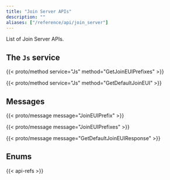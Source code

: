 ```yaml
---
title: "Join Server APIs"
description: ""
aliases: ["/reference/api/join_server"]
---
```


List of Join Server APIs.

<!--more-->

## The `Js` service

{{< proto/method service="Js" method="GetJoinEUIPrefixes" >}}

{{< proto/method service="Js" method="GetDefaultJoinEUI" >}}

## Messages

{{< proto/message message="JoinEUIPrefix" >}}

{{< proto/message message="JoinEUIPrefixes" >}}

{{< proto/message message="GetDefaultJoinEUIResponse" >}}

## Enums

{{< api-refs >}}
